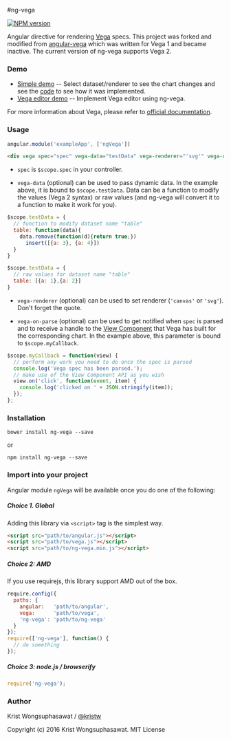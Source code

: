 #ng-vega

[![NPM version][npm-image]][npm-url]

Angular directive for rendering [Vega](http://vega.github.io/) specs.
This project was forked and modified from [angular-vega](https://github.com/eptify/angular-vega) which was written for Vega 1 and became inactive.
The current version of ng-vega supports Vega 2.

### Demo

- [Simple demo](http://kristw.github.io/ng-vega) -- Select dataset/renderer to see the chart changes and see the [code](https://github.com/kristw/ng-vega/blob/master/examples/index.html) to see how it was implemented.
- [Vega editor demo](http://kristw.github.io/ng-vega/editor.html) -- Implement Vega editor using ng-vega.

For more information about Vega, please refer to [official documentation](http://trifacta.github.io/vega/).

### Usage

```javascript
angular.module('exampleApp', ['ngVega'])
```

```html
<div vega spec="spec" vega-data="testData" vega-renderer="'svg'" vega-on-parse="myCallback(view)"></div>
```

- `spec` is `$scope.spec` in your controller.

- `vega-data` (optional) can be used to pass dynamic data. In the example above, it is bound to `$scope.testData`. Data can be a function to modify the values (Vega 2 syntax) or raw values (and ng-vega will convert it to a function to make it work for you).

```javascript
$scope.testData = {
  // function to modify dataset name "table"
  table: function(data){
    data.remove(function(d){return true;})
      insert([{a: 3}, {a: 4}])
  }
}

$scope.testData = {
  // raw values for dataset name "table"
  table: [{a: 1},{a: 2}]
}
```

- `vega-renderer` (optional) can be used to set renderer (`'canvas'` or `'svg'`). Don't forget the quote.

- `vega-on-parse` (optional) can be used to get notified when `spec` is parsed and to receive a handle to the [View Component](https://github.com/vega/vega/wiki/Runtime#view-component-api) that Vega has built for the corresponding chart. In the example above, this parameter is bound to `$scope.myCallback`.

```javascript
$scope.myCallback = function(view) {
  // perform any work you need to do once the spec is parsed
  console.log('Vega spec has been parsed.');
  // make use of the View Component API as you wish
  view.on('click', function(event, item) {
    console.log('clicked on ' + JSON.stringify(item));
  });
};
```

### Installation

```
bower install ng-vega --save
```

or

```
npm install ng-vega --save
```

### Import into your project

Angular module `ngVega` will be available once you do one of the following:

##### Choice 1. Global

Adding this library via ```<script>``` tag is the simplest way.

```html
<script src="path/to/angular.js"></script>
<script src="path/to/vega.js"></script>
<script src="path/to/ng-vega.min.js"></script>
```

##### Choice 2: AMD

If you use requirejs, this library support AMD out of the box.

```javascript
require.config({
  paths: {
    angular:   'path/to/angular',
    vega:      'path/to/vega',
    'ng-vega': 'path/to/ng-vega'
  }
});
require(['ng-vega'], function() {
  // do something
});
```

##### Choice 3: node.js / browserify

```javascript
require('ng-vega');
```

### Author

Krist Wongsuphasawat / [@kristw](https://twitter.com/kristw)


Copyright (c) 2016 Krist Wongsuphasawat. MIT License

[npm-image]: https://badge.fury.io/js/ng-vega.svg
[npm-url]: https://npmjs.org/package/ng-vega
